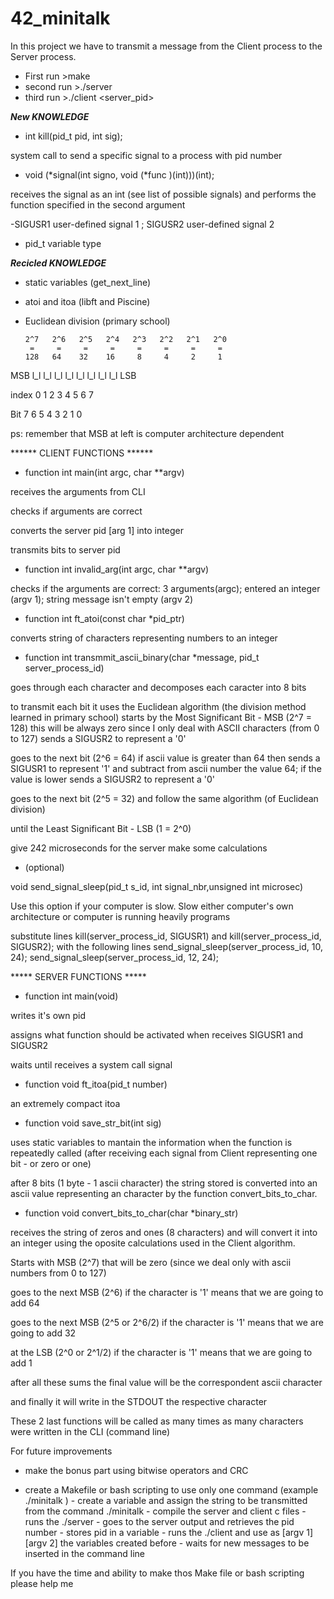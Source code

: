 # 42_minitalk

In this project we have to transmit a message from the Client process to the Server process.

- First      run    >make
- second     run    >./server
- third      run    >./client <server_pid> <message to transmit>

___New KNOWLEDGE___

- int kill(pid_t pid, int sig);

system call to send a specific signal to a process with pid number


- void (*signal(int signo, void (*func )(int)))(int);

receives the signal as an int (see list of possible signals) and performs the function specified in the second argument

-SIGUSR1 user-defined signal 1 ; SIGUSR2 user-defined signal 2

- pid_t variable type


___Recicled KNOWLEDGE___

- static variables (get_next_line)

- atoi and itoa (libft and Piscine)

- Euclidean division (primary school)

      2^7   2^6   2^5   2^4   2^3   2^2   2^1   2^0
       =     =     =     =     =     =     =     =
      128   64    32    16     8     4     2     1
 
 MSB  l_l   l_l   l_l   l_l   l_l   l_l   l_l   l_l LSB

index  0     1     2     3     4     5     6     7

Bit    7     6     5     4     3     2     1     0 

ps: remember that MSB at left is computer architecture dependent


****** CLIENT FUNCTIONS ******


- function 	int	main(int argc, char **argv)

receives the arguments from CLI

checks if arguments are correct

converts the server pid [arg 1] into integer

transmits bits to server pid



- function 	int	invalid_arg(int argc, char **argv)

checks if the arguments are correct: 3 arguments(argc); entered an integer (argv 1); string message isn't empty (argv 2)



- function	int	ft_atoi(const char *pid_ptr)

converts string of characters representing numbers to an integer



- function	int	transmmit_ascii_binary(char *message, pid_t server_process_id)

goes through each character and decomposes each caracter into 8 bits

to transmit each bit it uses the Euclidean algorithm (the division method learned in primary school)
starts by the Most Significant Bit - MSB (2^7 = 128) this will be always zero since I only deal with ASCII characters (from 0 to 127) sends a SIGUSR2 to represent a '0'

goes to the next bit (2^6 = 64) if ascii value is greater than 64 then sends a SIGUSR1 to represent '1' and subtract from ascii number the value 64; if the value is lower sends a SIGUSR2 to represent a '0'

goes to the next bit (2^5 = 32) and follow the same algorithm (of Euclidean division)

until the Least Significant Bit - LSB (1 = 2^0)

give 242 microseconds for the server make some calculations


- (optional)

void	send_signal_sleep(pid_t s_id, int signal_nbr,unsigned int microsec)

Use this option if your computer is slow. Slow either computer's own architecture
 or computer is running heavily programs

substitute lines kill(server_process_id, SIGUSR1) and kill(server_process_id, SIGUSR2); 
with the following lines send_signal_sleep(server_process_id, 10, 24); 
send_signal_sleep(server_process_id, 12, 24);


***** SERVER FUNCTIONS *****


- function	int	main(void)

writes it's own pid

assigns what function should be activated when receives SIGUSR1 and SIGUSR2

waits until receives a system call signal



- function	void	ft_itoa(pid_t number)

an extremely compact itoa



- function	void	save_str_bit(int sig)

uses static variables to mantain the information when the function is repeatedly called (after receiving each signal from Client representing one bit - or zero or one)

after 8 bits (1 byte - 1 ascii character) the string stored is converted into an ascii value representing an character by the function convert_bits_to_char.



- function	void	convert_bits_to_char(char *binary_str)

receives the string of zeros and ones (8 characters) and will convert it into an integer using the oposite calculations used in the Client algorithm.

Starts with MSB (2^7) that will be zero (since we deal only with ascii numbers from 0 to 127)

goes to the next MSB (2^6) if the character is '1' means that we are going to add 64

goes to the next MSB (2^5 or 2^6/2) if the character is '1' means that we are going to add 32

at the LSB (2^0 or 2^1/2) if the character is '1' means that we are going to add 1

after all these sums the final value will be the correspondent ascii character

and finally it will write in the STDOUT the respective character


These 2 last functions will be called as many times as many characters were written in the CLI (command line)



For future improvements

- make the bonus part using bitwise operators and CRC

- create a Makefile or bash scripting to use only one command (example ./minitalk <message to transmit>)
		- create a variable and assign the string to be transmitted from the command ./minitalk
		- compile the server and client c files
		- runs the ./server
		- goes to the server output and retrieves the pid number
		- stores pid in a variable
		- runs the ./client and use as [argv 1] [argv 2] the variables created before
		- waits for new messages to be inserted in the command line
		
If you have the time and ability to make thos Make file or bash scripting please help me

